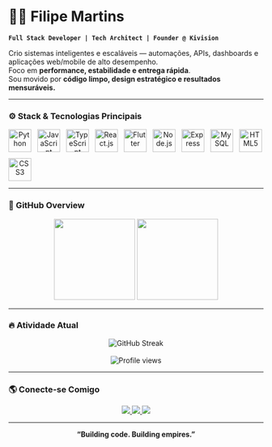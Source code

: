 # 👨‍💻 Filipe Martins

**`Full Stack Developer | Tech Architect | Founder @ Kivision`**

Crio sistemas inteligentes e escaláveis — automações, APIs, dashboards e aplicações web/mobile de alto desempenho.  
Foco em **performance, estabilidade e entrega rápida**.  
Sou movido por **código limpo, design estratégico e resultados mensuráveis.**

---

### ⚙️ Stack & Tecnologias Principais

<div align="center" style="display: flex; flex-wrap: wrap; gap: 12px;">
  <img src="https://cdn.jsdelivr.net/gh/devicons/devicon@latest/icons/python/python-original.svg" width="45px" title="Python" />
  <img src="https://cdn.jsdelivr.net/gh/devicons/devicon@latest/icons/javascript/javascript-original.svg" width="45px" title="JavaScript" />
  <img src="https://cdn.jsdelivr.net/gh/devicons/devicon@latest/icons/typescript/typescript-original.svg" width="45px" title="TypeScript" />
  <img src="https://cdn.jsdelivr.net/gh/devicons/devicon@latest/icons/react/react-original.svg" width="45px" title="React.js" />
  <img src="https://cdn.jsdelivr.net/gh/devicons/devicon@latest/icons/flutter/flutter-original.svg" width="45px" title="Flutter" />
  <img src="https://cdn.jsdelivr.net/gh/devicons/devicon@latest/icons/nodejs/nodejs-original.svg" width="45px" title="Node.js" />
  <img src="https://cdn.jsdelivr.net/gh/devicons/devicon@latest/icons/express/express-original.svg" width="45px" title="Express" />
  <img src="https://cdn.jsdelivr.net/gh/devicons/devicon@latest/icons/mysql/mysql-original.svg" width="45px" title="MySQL" />
  <img src="https://cdn.jsdelivr.net/gh/devicons/devicon@latest/icons/html5/html5-original.svg" width="45px" title="HTML5" />
  <img src="https://cdn.jsdelivr.net/gh/devicons/devicon@latest/icons/css3/css3-original.svg" width="45px" title="CSS3" />
</div>

---

### 🚀 GitHub Overview

<div align="center">
  <img height="160px" src="https://github-readme-stats.vercel.app/api?username=filipemarttns&show_icons=true&theme=tokyonight&include_all_commits=true&count_private=true&hide_border=true&locale=pt-br" />
  <img height="160px" src="https://github-readme-stats.vercel.app/api/top-langs/?username=filipemarttns&layout=compact&theme=tokyonight&hide_border=true&custom_title=Tecnologias&langs_count=8" />
</div>

---

### 🔥 Atividade Atual

<div align="center">
  <img src="https://streak-stats.demolab.com?user=filipemarttns&theme=tokyonight&hide_border=true&date_format=j%20M%5B%20Y%5D" alt="GitHub Streak" />
  <br><br>
  <img src="https://komarev.com/ghpvc/?username=filipemarttns&color=blueviolet&style=for-the-badge&label=VISITAS+NO+PERFIL" alt="Profile views" />
</div>

---

### 🌎 Conecte-se Comigo

<div align="center">
  <a href="https://www.linkedin.com/in/filipe-gabriel-13864a265" target="_blank">
    <img src="https://img.shields.io/badge/-LinkedIn-%230077B5?style=for-the-badge&logo=linkedin&logoColor=white" />
  </a>
  <a href="https://www.instagram.com/filipe.marttns" target="_blank">
    <img src="https://img.shields.io/badge/-Instagram-%23E4405F?style=for-the-badge&logo=instagram&logoColor=white" />
  </a>
  <a href="https://github.com/filipemarttns" target="_blank">
    <img src="https://img.shields.io/badge/-GitHub-%2312100E?style=for-the-badge&logo=github&logoColor=white" />
  </a>
</div>

---

<div align="center">
  <strong>“Building code. Building empires.”</strong>
</div>
